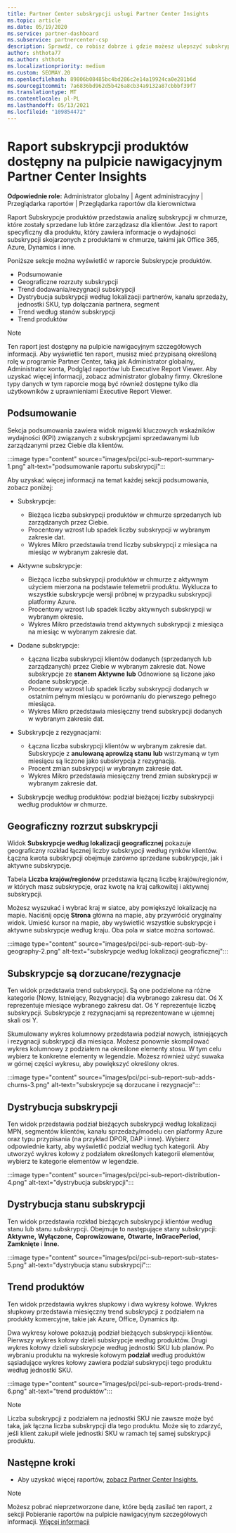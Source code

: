 ```yaml
---
title: Partner Center subskrypcji usługi Partner Center Insights
ms.topic: article
ms.date: 05/19/2020
ms.service: partner-dashboard
ms.subservice: partnercenter-csp
description: Sprawdź, co robisz dobrze i gdzie możesz ulepszyć subskrypcje chmury, które sprzedajesz lub zarządzasz dla swoich klientów.
author: shthota77
ms.author: shthota
ms.localizationpriority: medium
ms.custom: SEOMAY.20
ms.openlocfilehash: 89806b08485bc4bd286c2e14a19924ca0e281b6d
ms.sourcegitcommit: 7a6836bd962d5b426a8cb34a9132a87cbbbf39f7
ms.translationtype: MT
ms.contentlocale: pl-PL
ms.lasthandoff: 05/13/2021
ms.locfileid: "109854472"
---
```

# <a name="product-subscriptions-report-available-from-the-partner-center-insights-dashboard"></a>Raport subskrypcji produktów dostępny na pulpicie nawigacyjnym Partner Center Insights

**Odpowiednie role:** Administrator globalny | Agent administracyjny | Przeglądarka raportów | Przeglądarka raportów dla kierownictwa

Raport Subskrypcje produktów przedstawia analizę subskrypcji w chmurze, które zostały sprzedane lub które zarządzasz dla klientów. Jest to raport specyficzny dla produktu, który zawiera informacje o wydajności subskrypcji skojarzonych z produktami w chmurze, takimi jak Office 365, Azure, Dynamics i inne.

Poniższe sekcje można wyświetlić w raporcie Subskrypcje produktów.

- Podsumowanie
- Geograficzne rozrzuty subskrypcji
- Trend dodawania/rezygnacji subskrypcji
- Dystrybucja subskrypcji według lokalizacji partnerów, kanału sprzedaży, jednostki SKU, typ dołączania partnera, segment
- Trend według stanów subskrypcji
- Trend produktów

 > [!NOTE]
 > Ten raport jest dostępny na pulpicie nawigacyjnym szczegółowych informacji. Aby wyświetlić ten raport, musisz mieć przypisaną określoną rolę w programie Partner Center, taką jak Administrator globalny, Administrator konta, Podgląd raportów lub Executive Report Viewer. Aby uzyskać więcej informacji, zobacz administrator globalny firmy. Określone typy danych w tym raporcie mogą być również dostępne tylko dla użytkowników z uprawnieniami Executive Report Viewer.

## <a name="summary"></a>Podsumowanie

Sekcja podsumowania zawiera widok migawki kluczowych wskaźników wydajności (KPI) związanych z subskrypcjami sprzedawanymi lub zarządzanymi przez Ciebie dla klientów.  

:::image type="content" source="images/pci/pci-sub-report-summary-1.png" alt-text="podsumowanie raportu subskrypcji":::

Aby uzyskać więcej informacji na temat każdej sekcji podsumowania, zobacz poniżej:

- Subskrypcje:
  - Bieżąca liczba subskrypcji produktów w chmurze sprzedanych lub zarządzanych przez Ciebie.
  - Procentowy wzrost lub spadek liczby subskrypcji w wybranym zakresie dat.
  - Wykres Mikro przedstawia trend liczby subskrypcji z miesiąca na miesiąc w wybranym zakresie dat.

- Aktywne subskrypcje:
  - Bieżąca liczba subskrypcji produktów w chmurze z aktywnym użyciem mierzona na podstawie telemetrii produktu. Wyklucza to wszystkie subskrypcje wersji próbnej w przypadku subskrypcji platformy Azure.
  - Procentowy wzrost lub spadek liczby aktywnych subskrypcji w wybranym okresie.
  - Wykres Mikro przedstawia trend aktywnych subskrypcji z miesiąca na miesiąc w wybranym zakresie dat.

- Dodane subskrypcje:
  - Łączna liczba subskrypcji klientów dodanych (sprzedanych lub zarządzanych) przez Ciebie w wybranym zakresie dat. Nowe subskrypcje ze **stanem Aktywne** **lub** Odnowione są liczone jako dodane subskrypcje.
  - Procentowy wzrost lub spadek liczby subskrypcji dodanych w ostatnim pełnym miesiącu w porównaniu do pierwszego pełnego miesiąca.
  - Wykres Mikro przedstawia miesięczny trend subskrypcji dodanych w wybranym zakresie dat.

- Subskrypcje z rezygnacjami:
  - Łączna liczba subskrypcji klientów w wybranym zakresie dat. Subskrypcje z **anulowaną aprowizą stanu** **lub** wstrzymaną w tym miesiącu są liczone jako subskrypcja z rezygnacją.  
  - Procent zmian subskrypcji w wybranym zakresie dat.
  - Wykres Mikro przedstawia miesięczny trend zmian subskrypcji w wybranym zakresie dat.

- Subskrypcje według produktów: podział bieżącej liczby subskrypcji według produktów w chmurze.

## <a name="geographical-spread-of-subscriptions"></a>Geograficzny rozrzut subskrypcji

Widok **Subskrypcje według lokalizacji geograficznej** pokazuje geograficzny rozkład łącznej liczby subskrypcji według rynków klientów. Łączna kwota subskrypcji obejmuje zarówno sprzedane subskrypcje, jak i aktywne subskrypcje.

Tabela **Liczba krajów/regionów** przedstawia łączną liczbę krajów/regionów, w których masz subskrypcje, oraz kwotę na kraj całkowitej i aktywnej subskrypcji.

Możesz wyszukać i wybrać kraj w siatce, aby powiększyć lokalizację na mapie. Naciśnij opcję **Strona** główna na mapie, aby przywrócić oryginalny widok. Umieść kursor na mapie, aby wyświetlić wszystkie subskrypcje i aktywne subskrypcje według kraju. Oba pola w siatce można sortować.

:::image type="content" source="images/pci/pci-sub-report-sub-by-geography-2.png" alt-text="subskrypcje według lokalizacji geograficznej":::

## <a name="subscription-addschurns"></a>Subskrypcje są dorzucane/rezygnacje

Ten widok przedstawia trend subskrypcji. Są one podzielone na różne kategorie (Nowy, Istniejący, Rezygnacje) dla wybranego zakresu dat. Oś X reprezentuje miesiące wybranego zakresu dat. Oś Y reprezentuje liczbę subskrypcji. Subskrypcje z rezygnacjami są reprezentowane w ujemnej skali osi Y. 

Skumulowany wykres kolumnowy przedstawia podział nowych, istniejących i rezygnacji subskrypcji dla miesiąca. Możesz ponownie skompilować wykres kolumnowy z podziałem na określone elementy stosu. W tym celu wybierz te konkretne elementy w legendzie. Możesz również użyć suwaka w górnej części wykresu, aby powiększyć określony okres.

:::image type="content" source="images/pci/pci-sub-report-sub-adds-churns-3.png" alt-text="subskrypcje są dorzucane i rezygnacje":::

## <a name="subscription-distribution"></a>Dystrybucja subskrypcji

Ten widok przedstawia podział bieżących subskrypcji według lokalizacji MPN, segmentów klientów, kanału sprzedaży/modelu cen platformy Azure oraz typu przypisania (na przykład DPOR, DAP i inne). Wybierz odpowiednie karty, aby wyświetlić podział według tych kategorii. Aby utworzyć wykres kołowy z podziałem określonych kategorii elementów, wybierz te kategorie elementów w legendzie.

:::image type="content" source="images/pci/pci-sub-report-distribution-4.png" alt-text="dystrybucja subskrypcji":::

## <a name="subscription-state-distribution"></a>Dystrybucja stanu subskrypcji

Ten widok przedstawia rozkład bieżących subskrypcji klientów według stanu lub stanu subskrypcji. Obejmuje to następujące stany subskrypcji: **Aktywne,** **Wyłączone,** **Coprowizowane,** **Otwarte,** **InGracePeriod,** **Zamknięte** i **Inne.**

:::image type="content" source="images/pci/pci-sub-report-sub-states-5.png" alt-text="dystrybucja stanu subskrypcji":::

## <a name="products-trend"></a>Trend produktów

Ten widok przedstawia wykres słupkowy i dwa wykresy kołowe. Wykres słupkowy przedstawia miesięczny trend subskrypcji z podziałem na produkty komercyjne, takie jak Azure, Office, Dynamics itp.

Dwa wykresy kołowe pokazują podział bieżących subskrypcji klientów. Pierwszy wykres kołowy dzieli subskrypcje według produktów. Drugi wykres kołowy dzieli subskrypcje według jednostki SKU lub planów. Po wybraniu produktu na wykresie kołowym **podział** według produktów sąsiadujące wykres kołowy zawiera podział subskrypcji tego produktu według jednostki SKU.

:::image type="content" source="images/pci/pci-sub-report-prods-trend-6.png" alt-text="trend produktów":::

> [!NOTE]
 > Liczba subskrypcji z podziałem na jednostki SKU nie zawsze może być taka, jak łączna liczba subskrypcji dla tego produktu. Może się to zdarzyć, jeśli klient zakupił wiele jednostki SKU w ramach tej samej subskrypcji produktu.

## <a name="next-steps"></a>Następne kroki

- Aby uzyskać więcej raportów, [zobacz Partner Center Insights.](partner-center-insights.md)

>[!NOTE] 
> Możesz pobrać nieprzetworzone dane, które będą zasilać ten raport, z sekcji Pobieranie raportów na pulpicie nawigacyjnym szczegółowych informacji. [Więcej informacji](pci-download-reports.md) 
